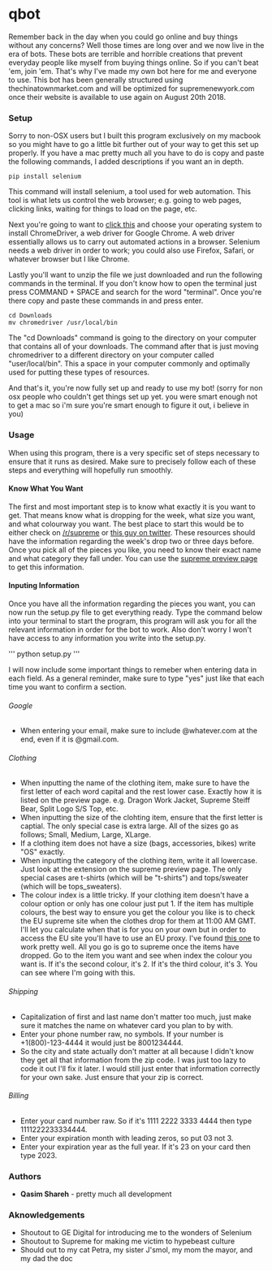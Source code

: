 # qbot

Remember back in the day when you could go online and buy things without any concerns? Well those times are long over and we now live in the era of bots. These bots are terrible and horrible creations that prevent everyday people like myself from buying things online. So if you can't beat 'em, join 'em. That's why I've made my own bot here for me and everyone to use. This bot has been generally structured using thechinatownmarket.com and will be optimized for supremenewyork.com once their website is available to use again on August 20th 2018.


### Setup

Sorry to non-OSX users but I built this program exclusively on my macbook so you might have to go a little bit further out of your way to get this set up properly. If you have a mac pretty much all you have to do is copy and paste the following commands, I added descriptions if you want an in depth.

```
pip install selenium
```

This command will install selenium, a tool used for web automation. This tool is what lets us control the web browser; e.g. going to web pages, clicking links, waiting for things to load on the page, etc.

Next you're going to want to [click this](https://chromedriver.storage.googleapis.com/index.html?path=2.41/) and choose your operating system to install ChromeDriver, a web driver for Google Chrome. A web driver essentially allows us to carry out automated actions in a browser. Selenium needs a web driver in order to work; you could also use Firefox, Safari, or whatever browser but I like Chrome. 


Lastly you'll want to unzip the file we just downloaded and run the following commands in the terminal. If you don't know how to open the terminal just press COMMAND + SPACE and search for the word "terminal". Once you're there copy and paste these commands in and press enter.

```
cd Downloads
mv chromedriver /usr/local/bin
```

The "cd Downloads" command is going to the directory on your computer that contains all of your downloads. The command after that is just moving chromedriver to a different directory on your computer called "user/local/bin". This a space in your computer commonly and optimally used for putting these types of resources. 

And that's it, you're now fully set up and ready to use my bot! (sorry for non osx people who couldn't get things set up yet. you were smart enough not to get a mac so i'm sure you're smart enough to figure it out, i believe in you)


### Usage

When using this program, there is a very specific set of steps necessary to ensure that it runs as desired. Make sure to precisely follow each of these steps and everything will hopefully run smoothly.

#### Know What You Want

The first and most important step is to know what exactly it is you want to get. That means know what is dropping for the week, what size you want, and what colourway you want. The best place to start this would be to either check on [/r/supreme](https://www.reddit.com/r/supremeclothing/) or [this guy on twitter](https://twitter.com/DropsByJay). These resources should have the information regarding the week's drop two or three days before. Once you pick all of the pieces you like, you need to know their exact name and what category they fall under. You can use the [supreme preview page](https://www.supremenewyork.com/previews/fallwinter2018/all) to get this information.

#### Inputing Information

Once you have all the information regarding the pieces you want, you can now run the setup.py file to get everything ready. Type the command below into your terminal to start the program, this program will ask you for all the relevant information in order for the bot to work. Also don't worry I won't have access to any information you write into the setup.py.

'''
python setup.py
'''

I will now include some important things to remeber when entering data in each field. As a general reminder, make sure to type "yes" just like that each time you want to confirm a section. 

###### Google
* When entering your email, make sure to include @whatever.com at the end, even if it is @gmail.com.

###### Clothing
* When inputting the name of the clothing item, make sure to have the first letter of each word capital and the rest lower case. Exactly how it is listed on the preview page. e.g. Dragon Work Jacket, Supreme Steiff Bear, Split Logo S/S Top, etc.
* When inputting the size of the clohting item, ensure that the first letter is captial. The only special case is extra large. All of the sizes go as follows; Small, Medium, Large, XLarge.
* If a clothing item does not have a size (bags, accessories, bikes) write "OS" exactly.
* When inputting the category of the clothing item, write it all lowercase. Just look at the extension on the supreme preview page. The only special cases are t-shirts (which will be "t-shirts") and tops/sweater (which will be tops_sweaters).
* The colour index is a little tricky. If your clothing item doesn't have a colour option or only has one colour just put 1. If the item has multiple colours, the best way to ensure you get the colour you like is to check the EU supreme site when the clothes drop for them at 11:00 AM GMT. I'll let you calculate when that is for you on your own but in order to access the EU site you'll have to use an EU proxy. I've found [this one](http://www.uk-proxy.co.uk/) to work pretty well. All you go is go to supreme once the items have dropped. Go to the item you want and see when index the colour you want is. If it's the second colour, it's 2. If it's the third colour, it's 3. You can see where I'm going with this.

###### Shipping
* Capitalization of first and last name don't matter too much, just make sure it matches the name on whatever card you plan to by with.
* Enter your phone number raw, no symbols. If your number is +1(800)-123-4444 it would just be 8001234444.
* So the city and state actually don't matter at all because I didn't know they get all that information from the zip code. I was just too lazy to code it out I'll fix it later. I would still just enter that information correctly for your own sake. Just ensure that your zip is correct.

###### Billing
* Enter your card number raw. So if it's 1111 2222 3333 4444 then type 1111222233334444.
* Enter your expiration month with leading zeros, so put 03 not 3.
* Enter your expiration year as the full year. If it's 23 on your card then type 2023.


### Authors

* **Qasim Shareh** - pretty much all development


### Aknowledgements

* Shoutout to GE Digital for introducing me to the wonders of Selenium
* Shoutout to Supreme for making me victim to hypebeast culture
* Should out to my cat Petra, my sister J'smol, my mom the mayor, and my dad the doc
